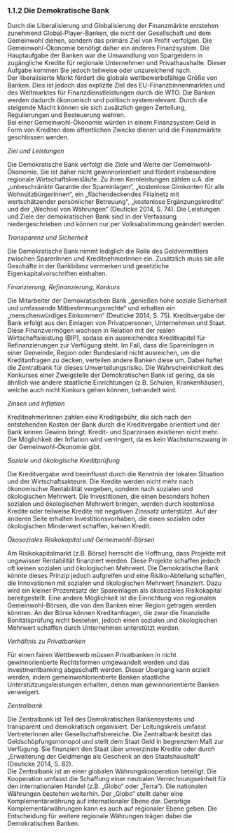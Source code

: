 ### 1.1.2 Die Demokratische Bank

Durch die Liberalisierung und Globalisierung der Finanzmärkte entstehen zunehmend Global-Player-Banken, die nicht der Gesellschaft und dem Gemeinwohl dienen, sondern das primäre Ziel von Profit verfolgen. Die Gemeinwohl-Ökonomie benötigt daher ein anderes Finanzsystem. Die Hauptaufgabe der Banken war die Umwandlung von Spargeldern in zugängliche Kredite für regionale Unternehmen und Privathaushalte. Dieser Aufgabe kommen Sie jedoch teilweise oder unzureichend nach.  
Der liberalisierte Markt fördert die globale wettbewerbsfähige Größe von Banken. Dies ist jedoch das explizite Ziel des EU-Finanzbinnenmarktes und des Weltmarktes für Finanzdienstleistungen durch die WTO. Die Banken werden dadurch ökonomisch und politisch systemrelevant. Durch die steigende Macht können sie sich zusätzlich gegen Zerteilung, Regulierungen und Besteuerung wehren.  
Bei einer Gemeinwohl-Ökonomie würden in einem Finanzsystem Geld in Form von Krediten dem öffentlichen Zwecke dienen und die Finanzmärkte geschlossen werden.

*Ziel und Leistungen*

Die Demokratische Bank verfolgt die Ziele und Werte der Gemeinwohl-Ökonomie. Sie ist daher nicht gewinnorientiert und fördert insbesondere regionale Wirtschaftskreisläufe. Zu ihren Kernleistungen zählen u.A. die „unbeschränkte Garantie der Spareinlagen“,  „kostenlose Girokonten für alle WohnsitzbürgerInnen“, ein „flächendeckendes Filialnetz mit wertschätzender persönlicher Betreuung“, „kostenlose Ergänzungskredite“ und der „Wechsel von Währungen“ \(Deuticke 2014, S. 74\). Die Leistungen und Ziele der demokratischen Bank sind in der Verfassung niedergeschrieben und können nur per Volksabstimmung geändert werden.

*Transparenz und Sicherheit*

Die Demokratische Bank nimmt lediglich die Rolle des Geldvermittlers zwischen SparerInnen und KreditnehmerInnen ein. Zusätzlich muss sie alle Geschäfte in der Bankbilanz vermerken und gesetzliche Eigenkapitalvorschriften einhalten.

*Finanzierung, Refinanzierung, Konkurs*

Die Mitarbeiter der Demokratischen Bank „genießen hohe soziale Sicherheit und umfassende Mitbestimmungsrechte“ und erhalten ein „menschenwürdiges Einkommen“ \(Deuticke 2014, S. 75\).  Kreditvergabe der Bank erfolgt aus den Einlagen von Privatpersonen, Unternehmen und Staat. Diese Finanzvermögen wachsen in Relation mit der realen Wirtschaftsleistung \(BIP\), sodass ein ausreichendes Kreditkapitel für Refinanzierungen zur Verfügung steht. Im Fall, dass die Spareinlagen in einer Gemeinde, Region oder Bundesland nicht ausreichen, um die Kreditanfragen zu decken, verteilen andere Banken diese um. Dabei haftet die Zentralbank für dieses Umverteilungsrisiko. Die Wahrscheinlichkeit des Konkurses einer Zweigstelle der Demokratischen Bank ist gering, da sie ähnlich wie andere staatliche Einrichtungen \(z.B. Schulen, Krankenhäuser\), welche auch nicht Konkurs gehen können, behandelt wird.

*Zinsen und Inflation*

KreditnehmerInnen zahlen eine Kreditgebühr, die sich nach den entstehenden Kosten der Bank durch die Kreditvergabe orientiert und der Bank keinen Gewinn bringt. Kredit- und Sparzinsen existieren nicht mehr. Die Möglichkeit der Inflation wird verringert, da es kein Wachstumszwang in der Gemeinwohl-Ökonomie gibt.

*Soziale und ökologische Kreditprüfung*

Die Kreditvergabe wird beeinflusst durch die Kenntnis der lokalen Situation und der Wirtschaftsakteure. Die Kredite werden nicht mehr nach ökonomischer Rentabilität vergeben, sondern nach sozialen und ökologischen Mehrwert. Die Investitionen, die einen besonders hohen sozialen und ökologischen Mehrwert bringen, werden durch kostenlose Kredite oder teilweise Kredite mit negativen Zinssatz unterstützt. Auf der anderen Seite erhalten Investitionsvorhaben, die einen sozialen oder ökologischen Minderwert schaffen, keinen Kredit.

*Ökosoziales Risikokapital und Gemeinwohl-Börsen*

Am Risikokapitalmarkt \(z.B. Börse\) herrscht die Hoffnung, dass Projekte mit ungewisser Rentabilität finanziert werden. Diese Projekte schaffen jedoch oft keinen sozialen und ökologischen Mehrwert. Die Demokratische Bank könnte dieses Prinzip jedoch aufgreifen und eine Risiko-Abteilung schaffen, die Innovationen mit sozialen und ökologischen Mehrwert finanziert. Dazu wird ein kleiner Prozentsatz der Spareinlagen als ökosoziales Risikokapital bereitgestellt. Eine andere Möglichkeit ist die Einrichtung von regionalen Gemeinwohl-Börsen, die von den Banken einer Region getragen werden könnten. An der Börse können Kreditanfragen, die zwar die finanzielle Bonitätsprüfung nicht bestehen, jedoch einen sozialen und ökologischen Mehrwert schaffen durch Unternehmen unterstützt werden.

*Verhältnis zu Privatbanken*

Für einen fairen Wettbewerb müssen Privatbanken in nicht gewinnorientierte Rechtsformen umgewandelt werden und das Investmentbanking abgeschafft werden. Dieser Übergang kann erzielt werden, indem gemeinwohlorientierte Banken staatliche Unterstützungsleistungen erhalten, denen man gewinnorientierte Banken verweigert.

*Zentralbank*

Die Zentralbank ist Teil des Demokratischen Bankensystems und transparent und demokratisch organisiert. Der Leitungskreis umfasst VertreterInnen aller Gesellschaftsbereiche. Die Zentralbank besitzt das Geldschöpfungsmonopol und stellt dem Staat Geld in begrenztem Maß zur Verfügung. Sie finanziert den Staat über unverzinste Kredite oder durch „Erweiterung der Geldmenge als Geschenk an den Staatshaushalt“ \(Deuticke 2014, S. 82\).   
Die Zentralbank ist an einer globalen Währungskooperation beteiligt. Die Kooperation umfasst die Schaffung einer neutralen Verrechnungseinheit für den internationalen Handel \(z.B. „Globo“ oder „Terra“\). Die nationalen Währungen bestehen weiterhin. Der „Globo“ stellt daher eine Komplementärwährung auf internationaler Ebene dar. Derartige Komplementärwährungen kann es auch auf regionaler Ebene geben. Die Entscheidung für weitere regionale Währungen trägen dabei die Demokratischen Banken.

